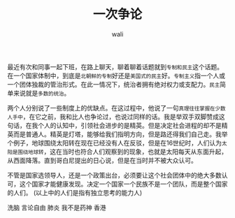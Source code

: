 ﻿---
layout: post
title: 一次争论 #标题
tagline: 一次争论
category: Feeling      #分类
author: wali    #作者
tag: Feeling     #标签
ghurl:        #github url
ghurl_zip:   #github zip下载
comments: true

post_nav: false 
group_tag: Feeling
---

最近有次和同事一起下班，在路上聊天，聊着聊着话题就到`专制和民主`这个话题。在一个国家体制中，到底是`北朝鲜的专制`好还是`美国式的民主`好。`专制主义`指一个人或一个团体独裁的管治形式。在此一情况下，统治者拥有绝对权力或支配力。`民主`简单来说就是`多数的统治`。

两个人分别说了一些制度上的优缺点。在这过程中，他说了一句`真理往往掌握在少数人手中`，在它之前，我和比人也争论过，也说过同样的话。我是举双手双脚赞成这句话，在我个人的认知中，引领社会进步的是精英。但是决定社会进程的却不是精英而是普通人。精英是灯塔，能够给我们指明方向，但是路还得我们自己走。我举个例子，地球围绕太阳转在现在已经没有人在反驳，但是在16世纪时，人们认为`太阳是围绕地球转`，这在当时也符合人们观察到的现象，也就是太阳每天从东面升起，从西面降落。直到哥白尼提出的日心说，但是在当时并不被大众认可。

不管是国家选领导人，还是一个政策出台，必须要让这个社会团体中的绝大多数认可，这个国家才能健康发现。决定一个国家一个民族不是一个团队，而是整个国家的人们。
(以上中的人们是指有独立思考的能力人)


洗脑 言论自由 肺炎 我不是药神 香港















